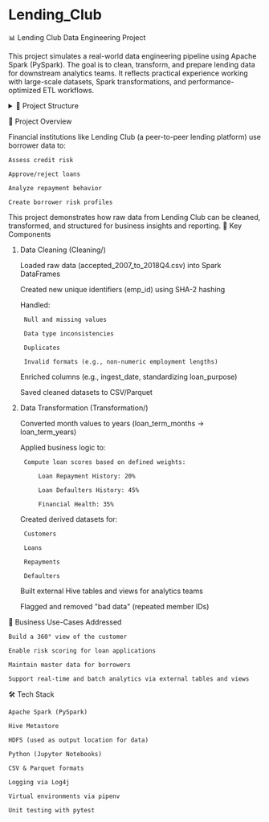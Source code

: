 
# Lending_Club

📊 Lending Club Data Engineering Project

This project simulates a real-world data engineering pipeline using Apache Spark (PySpark). The goal is to clean, transform, and prepare lending data for downstream analytics teams. It reflects practical experience working with large-scale datasets, Spark transformations, and performance-optimized ETL workflows.

<details>
<summary>📁 Project Structure</summary>


LENDING CLUB/
├── Cleaning/
│ ├── LendingClub_DataCleaning_S1.ipynb
│ ├── LendingClub_DataCleaning_S2.ipynb
│ ├── LendingClub_DataCleaning_S3.ipynb
│ ├── LendingClub_DataCleaning_S4.ipynb
│ └── LendingClub_Intro.ipynb
│
├── Transformation/
│ ├── LendingClub_Transformation_part1.ipynb
│ ├── LendingClub_Transformation_part2.ipynb
│ ├── LendingClub_Transformation_part3.ipynb
│ ├── LendingClub_Transformation_part4.ipynb
│ └── LendingClub_Transformation_part5.ipynb
│
├── tests/
│ ├── conftest.py
│ ├── DataManipulation.py
│ └── test_pipeline.py
│
├── requirements.txt
└── README.md

</details>


🚀 Project Overview

Financial institutions like Lending Club (a peer-to-peer lending platform) use borrower data to:

    Assess credit risk

    Approve/reject loans

    Analyze repayment behavior

    Create borrower risk profiles

This project demonstrates how raw data from Lending Club can be cleaned, transformed, and structured for business insights and reporting.
🔧 Key Components
1. Data Cleaning (Cleaning/)

    Loaded raw data (accepted_2007_to_2018Q4.csv) into Spark DataFrames

    Created new unique identifiers (emp_id) using SHA-2 hashing

    Handled:

        Null and missing values

        Data type inconsistencies

        Duplicates

        Invalid formats (e.g., non-numeric employment lengths)

    Enriched columns (e.g., ingest_date, standardizing loan_purpose)

    Saved cleaned datasets to CSV/Parquet

2. Data Transformation (Transformation/)

    Converted month values to years (loan_term_months → loan_term_years)

    Applied business logic to:

        Compute loan scores based on defined weights:

            Loan Repayment History: 20%

            Loan Defaulters History: 45%

            Financial Health: 35%

    Created derived datasets for:

        Customers

        Loans

        Repayments

        Defaulters

    Built external Hive tables and views for analytics teams

    Flagged and removed "bad data" (repeated member IDs)

🧠 Business Use-Cases Addressed

    Build a 360° view of the customer

    Enable risk scoring for loan applications

    Maintain master data for borrowers

    Support real-time and batch analytics via external tables and views

🛠 Tech Stack

    Apache Spark (PySpark)

    Hive Metastore

    HDFS (used as output location for data)

    Python (Jupyter Notebooks)

    CSV & Parquet formats

    Logging via Log4j

    Virtual environments via pipenv

    Unit testing with pytest

